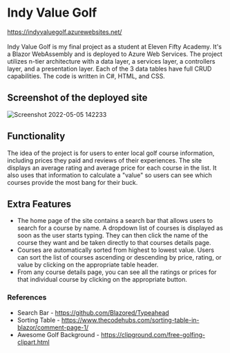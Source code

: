 # Indy Value Golf
https://indyvaluegolf.azurewebsites.net/ <br><br>
Indy Value Golf is my final project as a student at Eleven Fifty Academy. It's a Blazor WebAssembly and is deployed to Azure Web Services. The project utilizes n-tier architecture with a data layer, a services layer, a controllers layer, and a presentation layer. Each of the 3 data tables have full CRUD capabilities. The code is written in C#, HTML, and CSS.

## Screenshot of the deployed site
![Screenshot 2022-05-05 142233](https://user-images.githubusercontent.com/98339001/167015822-a87e4a67-0de0-4d1e-a537-fce2ad96414d.png)

## Functionality
The idea of the project is for users to enter local golf course information, including prices they paid and reviews of their experiences. The site displays an average rating and average price for each course in the list. It also uses that information to calculate a "value" so users can see which courses provide the most bang for their buck.

## Extra Features
* The home page of the site contains a search bar that allows users to search for a course by name. A dropdown list of courses is displayed as soon as the user starts typing. They can then click the name of the course they want and be taken directly to that courses details page. 
* Courses are automatically sorted from highest to lowest value. Users can sort the list of courses ascending or descending by price, rating, or value by clicking on the appropriate table header.
* From any course details page, you can see all the ratings or prices for that individual course by clicking on the appropriate button.

### References
+ Search Bar - https://github.com/Blazored/Typeahead
+ Sorting Table - https://www.thecodehubs.com/sorting-table-in-blazor/comment-page-1/
+ Awesome Golf Background - https://clipground.com/free-golfing-clipart.html
